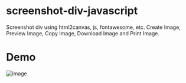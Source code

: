 # screenshot-div-javascript
Screenshot div using html2canvas, js, fontawesome, etc. Create Image, Preview Image, Copy Image, Download Image and Print Image.

# Demo

![image](https://github.com/RakeshStha/screenshot-div-javascript/assets/56125560/dbb9be86-5c90-438d-9e4f-166b85b63e60)
